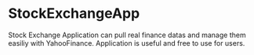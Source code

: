 # StockExchangeApp

Stock Exchange Application can pull real finance datas and manage them easiliy with YahooFinance. Application is useful and free to use for users.

